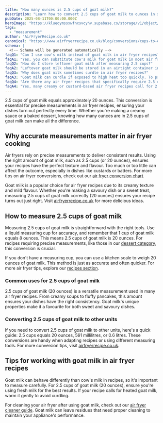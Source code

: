 ```yaml
---
title: "How many ounces is 2.5 cups of goat milk?"
description: "Learn how to convert 2.5 cups of goat milk to ounces in seconds with our simple guide. Perfect for air fryer recipes and precise measurements."
pubDate: 2025-08-11T00:00:00.000Z
heroImage: "https://klueoymssxwfnxsvcyhv.supabase.co/storage/v1/object/public/Shmucket/how-many-ounces-is-2-5-cups-of-goat-milk.webp"
tags:
  - "measurement"
author: "AirFryerRecipe.co.uk"
canonical: "https://www.airfryerrecipe.co.uk/blog/conversions/cups-to-ounces/how-many-ounces-is-2-5-cups-of-goat-milk"
schema: |
  <!-- Schema will be generated automatically -->
faqQ1: "Can I use cow's milk instead of goat milk in air fryer recipes?"
faqA1: "Yes, you can substitute cow's milk for goat milk in most air fryer recipes. However, cow's milk has a slightly different fat content and flavour, which may affect the final result. If using 2.5 cups of cow's milk, the ounce measurement remains the same (20 ounces)."
faqQ2: "How do I store leftover goat milk after measuring 2.5 cups?"
faqA2: "Leftover goat milk should be stored in an airtight container in the refrigerator. It will stay fresh for up to 5 days. If you don't plan to use it soon, consider freezing it in measured portions for future air fryer recipes."
faqQ3: "Why does goat milk sometimes curdle in air fryer recipes?"
faqA3: "Goat milk can curdle if exposed to high heat too quickly. To prevent this, warm the milk gently before adding it to your recipe. Also, ensure your air fryer's temperature settings are accurate to avoid overheating."
faqQ4: "Are there any air fryer recipes that specifically require 2.5 cups of goat milk?"
faqA4: "Yes, many creamy or custard-based air fryer recipes call for 2.5 cups of goat milk (20 ounces). Examples include goat milk cheesecake, creamy pasta sauces, and flan. Check our <a href=https://www.airfryerrecipe.co.uk/recipe-category/dessert>dessert category</a> for inspiration."
---
```

<p>2.5 cups of goat milk equals approximately 20 ounces. This conversion is essential for precise measurements in air fryer recipes, ensuring your dishes turn out perfectly every time. Whether you're making a creamy sauce or a baked dessert, knowing how many ounces are in 2.5 cups of goat milk can make all the difference.</p>

<h2>Why accurate measurements matter in air fryer cooking</h2>
<p>Air fryers rely on precise measurements to deliver consistent results. Using the right amount of goat milk, such as 2.5 cups (or 20 ounces), ensures your recipes have the perfect texture and flavour. Too much or too little can affect the outcome, especially in dishes like custards or batters. For more tips on air fryer conversions, check out our <a href=https://www.airfryerrecipe.co.uk/air-fryer-conversion-chart>air fryer conversion chart</a>.</p>

<p>Goat milk is a popular choice for air fryer recipes due to its creamy texture and mild flavour. Whether you're making a savoury dish or a sweet treat, measuring 2.5 cups of goat milk correctly (20 ounces) ensures your recipe turns out just right. Visit <a href=https://www.airfryerrecipe.co.uk>airfryerrecipe.co.uk</a> for more delicious ideas.</p>

<h2>How to measure 2.5 cups of goat milk</h2>
<p>Measuring 2.5 cups of goat milk is straightforward with the right tools. Use a liquid measuring cup for accuracy, and remember that 1 cup of goat milk equals 8 ounces. This means 2.5 cups of goat milk is 20 ounces. For recipes requiring precise measurements, like those in our <a href=https://www.airfryerrecipe.co.uk/recipe-category/dessert>dessert category</a>, this conversion is crucial.</p>

<p>If you don't have a measuring cup, you can use a kitchen scale to weigh 20 ounces of goat milk. This method is just as accurate and often quicker. For more air fryer tips, explore our <a href=https://www.airfryerrecipe.co.uk/recipes>recipes section</a>.</p>

<h3>Common uses for 2.5 cups of goat milk</h3>
<p>2.5 cups of goat milk (20 ounces) is a versatile measurement used in many air fryer recipes. From creamy soups to fluffy pancakes, this amount ensures your dishes have the right consistency. Goat milk's unique properties make it a favourite for both sweet and savoury dishes.</p>

<h3>Converting 2.5 cups of goat milk to other units</h3>
<p>If you need to convert 2.5 cups of goat milk to other units, here's a quick guide: 2.5 cups equals 20 ounces, 591 millilitres, or 0.6 litres. These conversions are handy when adapting recipes or using different measuring tools. For more conversion tips, visit <a href=https://www.airfryerrecipe.co.uk>airfryerrecipe.co.uk</a>.</p>

<h2>Tips for working with goat milk in air fryer recipes</h2>
<p>Goat milk can behave differently than cow's milk in recipes, so it's important to measure carefully. For 2.5 cups of goat milk (20 ounces), ensure you're using fresh milk for the best results. If your recipe calls for heated goat milk, warm it gently to avoid curdling.</p>

<p>For cleaning your air fryer after using goat milk, check out our <a href=https://www.airfryerrecipe.co.uk/air-fryer-cleaner>air fryer cleaner guide</a>. Goat milk can leave residues that need proper cleaning to maintain your appliance's performance.</p>
